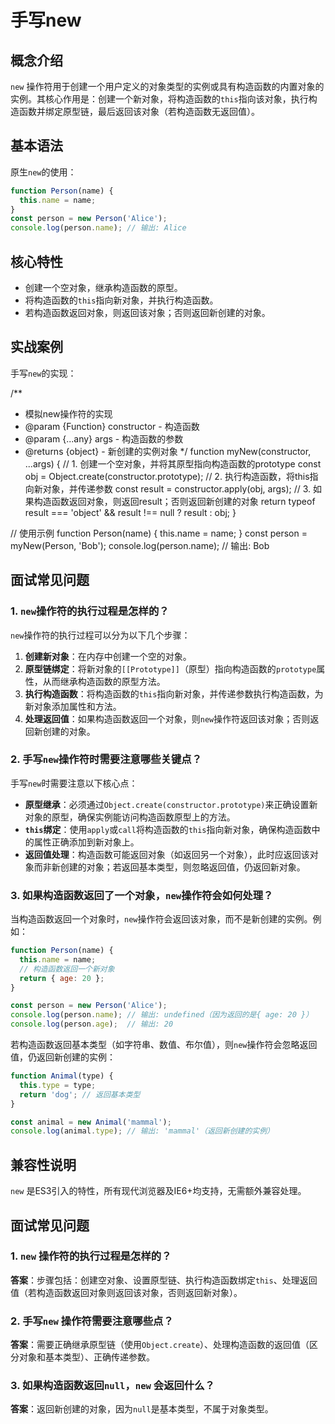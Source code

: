 # 手写new

## 概念介绍

`new` 操作符用于创建一个用户定义的对象类型的实例或具有构造函数的内置对象的实例。其核心作用是：创建一个新对象，将构造函数的`this`指向该对象，执行构造函数并绑定原型链，最后返回该对象（若构造函数无返回值）。

## 基本语法

原生`new`的使用：

```javascript
function Person(name) {
  this.name = name;
}
const person = new Person('Alice');
console.log(person.name); // 输出: Alice
```

## 核心特性

- 创建一个空对象，继承构造函数的原型。
- 将构造函数的`this`指向新对象，并执行构造函数。
- 若构造函数返回对象，则返回该对象；否则返回新创建的对象。

## 实战案例

手写`new`的实现：

/**

* 模拟new操作符的实现
* @param {Function} constructor - 构造函数
* @param {...any} args - 构造函数的参数
* @returns {object} - 新创建的实例对象
  */
  function myNew(constructor, ...args) {
  // 1. 创建一个空对象，并将其原型指向构造函数的prototype
  const obj = Object.create(constructor.prototype);
  // 2. 执行构造函数，将this指向新对象，并传递参数
  const result = constructor.apply(obj, args);
  // 3. 如果构造函数返回对象，则返回result；否则返回新创建的对象
  return typeof result === 'object' && result !== null ? result : obj;
  }

// 使用示例
function Person(name) {
this.name = name;
}
const person = myNew(Person, 'Bob');
console.log(person.name); // 输出: Bob

## 面试常见问题

### 1. `new`操作符的执行过程是怎样的？

`new`操作符的执行过程可以分为以下几个步骤：

1. **创建新对象**：在内存中创建一个空的对象。
2. **原型链绑定**：将新对象的`[[Prototype]]`（原型）指向构造函数的`prototype`属性，从而继承构造函数的原型方法。
3. **执行构造函数**：将构造函数的`this`指向新对象，并传递参数执行构造函数，为新对象添加属性和方法。
4. **处理返回值**：如果构造函数返回一个对象，则`new`操作符返回该对象；否则返回新创建的对象。

### 2. 手写`new`操作符时需要注意哪些关键点？

手写`new`时需要注意以下核心点：

- **原型继承**：必须通过`Object.create(constructor.prototype)`来正确设置新对象的原型，确保实例能访问构造函数原型上的方法。
- **`this`绑定**：使用`apply`或`call`将构造函数的`this`指向新对象，确保构造函数中的属性正确添加到新对象上。
- **返回值处理**：构造函数可能返回对象（如返回另一个对象），此时应返回该对象而非新创建的对象；若返回基本类型，则忽略返回值，仍返回新对象。

### 3. 如果构造函数返回了一个对象，`new`操作符会如何处理？

当构造函数返回一个对象时，`new`操作符会返回该对象，而不是新创建的实例。例如：

```javascript
function Person(name) {
  this.name = name;
  // 构造函数返回一个新对象
  return { age: 20 };
}

const person = new Person('Alice');
console.log(person.name); // 输出: undefined（因为返回的是{ age: 20 }）
console.log(person.age);  // 输出: 20
```

若构造函数返回基本类型（如字符串、数值、布尔值），则`new`操作符会忽略返回值，仍返回新创建的实例：

```javascript
function Animal(type) {
  this.type = type;
  return 'dog'; // 返回基本类型
}

const animal = new Animal('mammal');
console.log(animal.type); // 输出: 'mammal'（返回新创建的实例）
```

## 兼容性说明

`new` 是ES3引入的特性，所有现代浏览器及IE6+均支持，无需额外兼容处理。

## 面试常见问题

### 1. `new` 操作符的执行过程是怎样的？

**答案**：步骤包括：创建空对象、设置原型链、执行构造函数绑定`this`、处理返回值（若构造函数返回对象则返回该对象，否则返回新对象）。

### 2. 手写`new` 操作符需要注意哪些点？

**答案**：需要正确继承原型链（使用`Object.create`）、处理构造函数的返回值（区分对象和基本类型）、正确传递参数。

### 3. 如果构造函数返回`null`，`new` 会返回什么？

**答案**：返回新创建的对象，因为`null`是基本类型，不属于对象类型。
